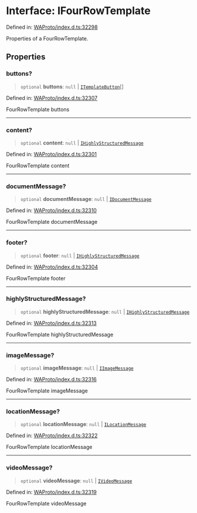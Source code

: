 # Interface: IFourRowTemplate

Defined in: [WAProto/index.d.ts:32298](https://github.com/Fokusdotid/Baileys/blob/4aa08196a497251af5be42856601e02d8a85cce8/WAProto/index.d.ts#L32298)

Properties of a FourRowTemplate.

## Properties

### buttons?

> `optional` **buttons**: `null` \| [`ITemplateButton`](../../../../../interfaces/ITemplateButton.md)[]

Defined in: [WAProto/index.d.ts:32307](https://github.com/Fokusdotid/Baileys/blob/4aa08196a497251af5be42856601e02d8a85cce8/WAProto/index.d.ts#L32307)

FourRowTemplate buttons

***

### content?

> `optional` **content**: `null` \| [`IHighlyStructuredMessage`](../../../interfaces/IHighlyStructuredMessage.md)

Defined in: [WAProto/index.d.ts:32301](https://github.com/Fokusdotid/Baileys/blob/4aa08196a497251af5be42856601e02d8a85cce8/WAProto/index.d.ts#L32301)

FourRowTemplate content

***

### documentMessage?

> `optional` **documentMessage**: `null` \| [`IDocumentMessage`](../../../interfaces/IDocumentMessage.md)

Defined in: [WAProto/index.d.ts:32310](https://github.com/Fokusdotid/Baileys/blob/4aa08196a497251af5be42856601e02d8a85cce8/WAProto/index.d.ts#L32310)

FourRowTemplate documentMessage

***

### footer?

> `optional` **footer**: `null` \| [`IHighlyStructuredMessage`](../../../interfaces/IHighlyStructuredMessage.md)

Defined in: [WAProto/index.d.ts:32304](https://github.com/Fokusdotid/Baileys/blob/4aa08196a497251af5be42856601e02d8a85cce8/WAProto/index.d.ts#L32304)

FourRowTemplate footer

***

### highlyStructuredMessage?

> `optional` **highlyStructuredMessage**: `null` \| [`IHighlyStructuredMessage`](../../../interfaces/IHighlyStructuredMessage.md)

Defined in: [WAProto/index.d.ts:32313](https://github.com/Fokusdotid/Baileys/blob/4aa08196a497251af5be42856601e02d8a85cce8/WAProto/index.d.ts#L32313)

FourRowTemplate highlyStructuredMessage

***

### imageMessage?

> `optional` **imageMessage**: `null` \| [`IImageMessage`](../../../interfaces/IImageMessage.md)

Defined in: [WAProto/index.d.ts:32316](https://github.com/Fokusdotid/Baileys/blob/4aa08196a497251af5be42856601e02d8a85cce8/WAProto/index.d.ts#L32316)

FourRowTemplate imageMessage

***

### locationMessage?

> `optional` **locationMessage**: `null` \| [`ILocationMessage`](../../../interfaces/ILocationMessage.md)

Defined in: [WAProto/index.d.ts:32322](https://github.com/Fokusdotid/Baileys/blob/4aa08196a497251af5be42856601e02d8a85cce8/WAProto/index.d.ts#L32322)

FourRowTemplate locationMessage

***

### videoMessage?

> `optional` **videoMessage**: `null` \| [`IVideoMessage`](../../../interfaces/IVideoMessage.md)

Defined in: [WAProto/index.d.ts:32319](https://github.com/Fokusdotid/Baileys/blob/4aa08196a497251af5be42856601e02d8a85cce8/WAProto/index.d.ts#L32319)

FourRowTemplate videoMessage
